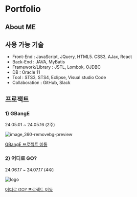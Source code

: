 # Portfolio

## About ME

## 사용 가능 기술
- Front-End : JavaScript, JQuery, HTML5. CSS3, AJax, React
- Back-End : JAVA, MyBatis
- Framework/Library : JSTL, Lombok, OJDBC
- DB : Oracle 11
- Tool : STS3, STS4, Eclipse, Visual studio Code
- Collaboration : GitHub, Slack

## 프로잭트
### 1) GBangE

   24.05.01 ~ 24.05.16 (2주)

   ![image_360-removebg-preview](https://github.com/user-attachments/assets/d5308add-ffbc-4c5f-ab28-56dd9161dfcb)

   [GBangE 프로젝트 이동](https://github.com/yksr7948/PJT_GBangE-Taeung.git)
   
### 2) 어디로 GO?

   24.06.17 ~ 24.07.17 (4주)

   ![logo](https://github.com/user-attachments/assets/75607550-6a80-401e-8fbb-5f55747a27db)
   
   [어디로 GO? 프로젝트 이동](https://github.com/yksr7948/wherego-Taeung.git)
